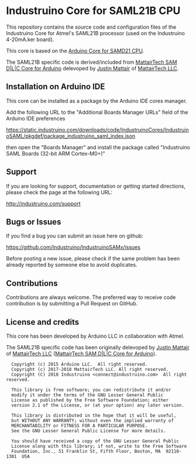 # Industruino Core for SAML21B CPU

This repository contains the source code and configuration files of the Industruino Core
for Atmel's SAML21B processor (used on the Industruino 4-20mA.ker board).

This core is based on the [Arduino Core for SAMD21 CPU](https://github.com/arduino/ArduinoCore-samd).

The SAML21B specific code is derived/included from [MattairTech SAM D|L|C Core for Arduino](https://github.com/mattairtech/ArduinoCore-samd) delevoped by [Justin Mattair](https://github.com/mattairtech) of [MattairTech LLC](https://www.mattairtech.com).

## Installation on Arduino IDE

This core can be installed as a package by the Arduino IDE cores manager.

Add the following URL to the "Additional Boards Manager URLs" field of the Arduino IDE preferences

https://static.industruino.com/downloads/code/IndustruinoCores/IndustruinoSAML/pkgdef/package_industruino_saml_index.json

then open the "Boards Manager" and install the package called "Industruino SAML Boards (32-bit ARM Cortex-M0+)"

## Support

If you are looking for support, documentation or getting started directions, please check the page at the following URL:

http://industruino.com/support

## Bugs or Issues

If you find a bug you can submit an issue here on github:

https://github.com/Industruino/IndustruinoSAMx/issues

Before posting a new issue, please check if the same problem has been already reported by someone else
to avoid duplicates.

## Contributions

Contributions are always welcome. The preferred way to receive code contribution is by submitting a
Pull Request on GitHub.

## License and credits

This core has been developed by Arduino LLC in collaboration with Atmel.

The SAML21B specific code has been originally delevoped by [Justin Mattair](https://github.com/mattairtech) of [MattairTech LLC](https://www.mattairtech.com) ([MattairTech SAM D|L|C Core for Arduino](https://github.com/mattairtech/ArduinoCore-samd)).

```
  Copyright (c) 2015 Arduino LLC.  All right reserved.
  Copyright (c) 2017-2018 MattairTech LLC. All right reserved.
  Copyright (C) 2018 Industruino <connect@industruino.com>  All right reserved.

  This library is free software; you can redistribute it and/or
  modify it under the terms of the GNU Lesser General Public
  License as published by the Free Software Foundation; either
  version 2.1 of the License, or (at your option) any later version.

  This library is distributed in the hope that it will be useful,
  but WITHOUT ANY WARRANTY; without even the implied warranty of
  MERCHANTABILITY or FITNESS FOR A PARTICULAR PURPOSE.
  See the GNU Lesser General Public License for more details.

  You should have received a copy of the GNU Lesser General Public
  License along with this library; if not, write to the Free Software
  Foundation, Inc., 51 Franklin St, Fifth Floor, Boston, MA  02110-1301  USA
```
